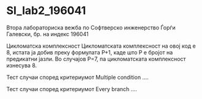 # SI_lab2_196041
 
Втора лабораториска вежба по Софтверско инженерство
Ѓорѓи Галевски, бр. на индекс 196041

Цикломатска комплексност
Цикломатската комплексност на овој код е 8, истата ја добив преку формулата P+1, каде што P е бројот на предикатни јазли. Во случајoв P=7, па цикломатската комплексност изнесува 8.

Тест случаи според критериумот Multiple condition
....

Тест случаи според критериумот Every branch
....
